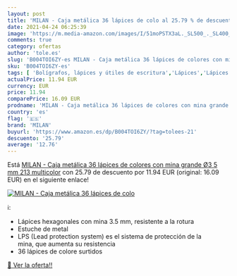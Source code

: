 ```yaml
---
layout: post
title: 'MILAN - Caja metálica 36 lápices de colo al 25.79 % de descuento'
date: 2021-04-24 06:25:39
image: 'https://m.media-amazon.com/images/I/51moPSTX3aL._SL500_._SL400_.jpg'
comments: true
category: ofertas
author: 'tole.es'
slug: 'B004TOI6ZY-es MILAN - Caja metálica 36 lápices de colores con mina...'
sku: 'B004TOI6ZY-es'
tags: [ 'Bolígrafos, lápices y útiles de escritura','Lápices','Lápices de colores para adultos','Oficina y papelería','lápices','milan', ]
actualPrice: 11.94 EUR
currency: EUR
price: 11.94
comparePrice: 16.09 EUR
prodname: 'MILAN - Caja metálica 36 lápices de colores con mina grande Ø3 5 mm 213  multicolor'
country: 'es'
flag: '🇪🇸'
brand: 'MILAN'
buyurl: 'https://www.amazon.es/dp/B004TOI6ZY/?tag=tolees-21'
descuento: '25.79'
average: '12.76'
---
```


Está [MILAN - Caja metálica 36 lápices de colores con mina grande Ø3 5 mm 213  multicolor](https://www.amazon.es/dp/B004TOI6ZY/?tag=tolees-21) con 25.79 de descuento por 11.94 EUR (original: 16.09 EUR) en el siguiente enlace!

[![MILAN - Caja metálica 36 lápices de colo](https://m.media-amazon.com/images/I/51moPSTX3aL._SL500_._SL400_.jpg)](https://www.amazon.es/dp/B004TOI6ZY/?tag=tolees-21)

ℹ️:

- Lápices hexagonales con mina 3.5 mm, resistente a la rotura
- Estuche de metal
- LPS (Lead protection system) es el sistema de protección de la mina, que aumenta su resistencia
- 36 lápices de colore surtidos

[🛒 Ver la oferta!!](https://www.amazon.es/dp/B004TOI6ZY/?tag=tolees-21)
